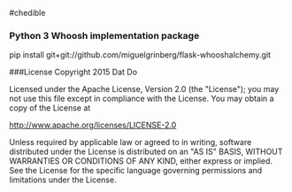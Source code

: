 #chedible

### Python 3 Whoosh implementation package
pip install git+git://github.com/miguelgrinberg/flask-whooshalchemy.git

###License
Copyright 2015 Dat Do

Licensed under the Apache License, Version 2.0 (the "License");
you may not use this file except in compliance with the License.
You may obtain a copy of the License at

http://www.apache.org/licenses/LICENSE-2.0

Unless required by applicable law or agreed to in writing, software
distributed under the License is distributed on an "AS IS" BASIS,
WITHOUT WARRANTIES OR CONDITIONS OF ANY KIND, either express or implied.
See the License for the specific language governing permissions and
limitations under the License.
